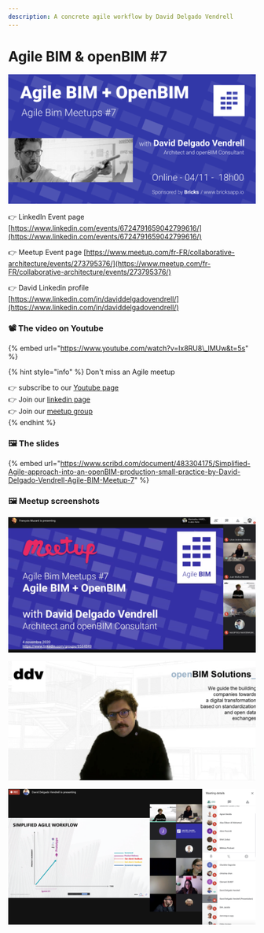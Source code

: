 ```yaml
---
description: A concrete agile workflow by David Delgado Vendrell
---
```


# Agile BIM & openBIM \#7

![](../.gitbook/assets/meetup7-cover-agile--bim-openbim-david-delgado-vendrell-v3.png)

👉 LinkedIn Event page [https://www.linkedin.com/events/6724791659042799616/](https://www.linkedin.com/events/6724791659042799616/)

👉 Meetup Event page [https://www.meetup.com/fr-FR/collaborative-architecture/events/273795376/](https://www.meetup.com/fr-FR/collaborative-architecture/events/273795376/)

👉 David Linkedin profile [https://www.linkedin.com/in/daviddelgadovendrell/](https://www.linkedin.com/in/daviddelgadovendrell/)

### 📽️ The video on Youtube 

{% embed url="https://www.youtube.com/watch?v=Ix8RU8\_lMUw&t=5s" %}



{% hint style="info" %}
Don't miss an Agile meetup

👉 subscribe to our [Youtube page ](https://www.youtube.com/channel/UCTjcoh157n3hxKCxpEvfqeQ)  
👉 Join our [linkedin page](https://www.linkedin.com/events/6732032311832969216/)  
👉 Join our [meetup group](https://www.meetup.com/fr-FR/collaborative-architecture)  
{% endhint %}

### 🖼️ The slides 

{% embed url="https://www.scribd.com/document/483304175/Simplified-Agile-approach-into-an-openBIM-production-small-practice-by-David-Delgado-Vendrell-Agile-BIM-Meetup-7" %}

### 🖼️  Meetup screenshots 

![](../.gitbook/assets/screen-shot-2020-11-04-at-17.51.48.png)



![](../.gitbook/assets/screen-shot-2020-11-04-at-19.35.39.png)



![](../.gitbook/assets/screen-shot-2020-11-04-at-18.43.47.png)



